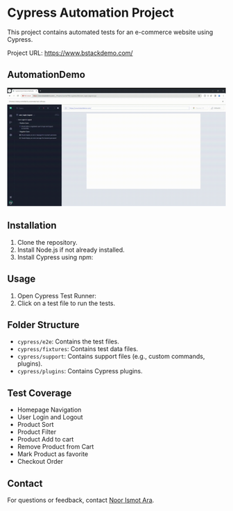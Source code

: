 # Cypress Automation Project
This project contains automated tests for an e-commerce website using Cypress.

Project URL: https://www.bstackdemo.com/

## AutomationDemo
![User Login and Logout Automation Demo](cypress/downloads/CypressAutomationEcommerce.gif)

## Installation
1. Clone the repository.
2. Install Node.js if not already installed.
3. Install Cypress using npm:


## Usage
1. Open Cypress Test Runner:
2. Click on a test file to run the tests.

## Folder Structure
- `cypress/e2e`: Contains the test files.
- `cypress/fixtures`: Contains test data files.
- `cypress/support`: Contains support files (e.g., custom commands, plugins).
- `cypress/plugins`: Contains Cypress plugins.

## Test Coverage
- Homepage Navigation
- User Login and Logout
- Product Sort
- Product Filter
- Product Add to cart
- Remove Product from Cart
- Mark Product as favorite
- Checkout Order


## Contact
For questions or feedback, contact [Noor Ismot Ara](mailto:ara.noor.ismot@gmail.com).

